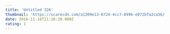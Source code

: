 ```yaml
---
title: 'Untitled 326'
thumbnail: 'https://ucarecdn.com/a1309e13-6724-4cc7-8996-e072bfa2ca56/'
date: 2016-11-16T21:26:20.000Z
rating: 1
---
```

